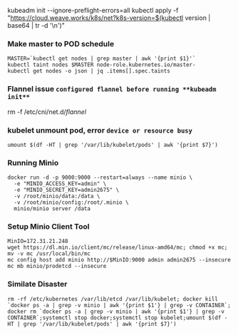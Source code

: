 kubeadm init --ignore-preflight-errors=all 
kubectl apply -f "https://cloud.weave.works/k8s/net?k8s-version=$(kubectl version | base64 | tr -d '\n')"

### Make master to POD schedule

```
MASTER=`kubectl get nodes | grep master | awk '{print $1}'`
kubectl taint nodes $MASTER node-role.kubernetes.io/master-
kubectl get nodes -o json | jq .items[].spec.taints
```
### Flannel issue ```configured flannel before running **kubeadm init**```

rm -f /etc/cni/net.d/*flannel*

### kubelet unmount pod, error ```device or resource busy```

```umount $(df -HT | grep '/var/lib/kubelet/pods' | awk '{print $7}')```

### Running Minio

```
docker run -d -p 9000:9000 --restart=always --name minio \
  -e "MINIO_ACCESS_KEY=admin" \
  -e "MINIO_SECRET_KEY=admin2675" \
  -v /root/minio/data:/data \
  -v /root/minio/config:/root/.minio \
  minio/minio server /data
  ```

### Setup Minio Client Tool

```
MinIO=172.31.21.248
wget https://dl.min.io/client/mc/release/linux-amd64/mc; chmod +x mc; mv -v mc /usr/local/bin/mc
mc config host add minio http://$MinIO:9000 admin admin2675 --insecure
mc mb minio/prodetcd --insecure
```

### Similate Disaster

```rm -rf /etc/kubernetes /var/lib/etcd /var/lib/kubelet; docker kill `docker ps -a | grep -v minio | awk '{print $1'} | grep -v CONTAINER`; docker rm `docker ps -a | grep -v minio | awk '{print $1'} | grep -v CONTAINER`;systemctl stop docker;systemctl stop kubelet;umount $(df -HT | grep '/var/lib/kubelet/pods' | awk '{print $7}')```

